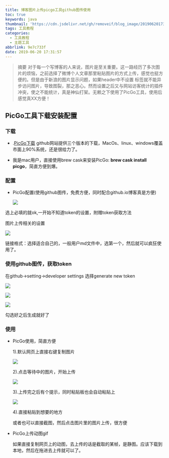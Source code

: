 ```yaml
---
title: 博客图片上传picgo工具github图传使用
toc: true
keywords: java
thumbnail: 'https://cdn.jsdelivr.net/gh/removeif/blog_image/20190620173650.png'
tags: 工具教程
categories:
  - 工具教程
  - 主题工具
abbrlink: 9e7c733f
date: 2019-06-20 17:31:57
---
```

> 摘要
对于每一个写博客的人来说，图片是至关重要。这一路经历了多次图片的烦恼，之前选择了微博个人文章那里粘贴图片的方式上传，感觉也挺方便的。但是由于新浪的图片显示问题，如果header中不设置<!-- <meta name="referrer" content="no-referrer" /> 解决图片过期问题--> 标签就不能异步访问图片，导致图裂，那之恶心。然而设置之后又与网站访客统计的插件冲突，使之不能统计，真是神仙打架。无赖之下使用了PicGo工具，使用后感觉真XX方便！
<!-- more -->
## PicGo工具下载安装配置

### 下载

- .[PicGo下载](https://github.com/Molunerfinn/PicGo) github网站提供三个版本的下载，MacOs、linux、windows覆盖市面上90%系统，还是很给力了。

- 我是mac用户，直接使用brew cask来安装PicGo: **brew cask install picgo**，简直方便到爆。

### 配置

- PicGo配置(使用github图传，免费方便，同时配合github.io博客真是方便)

  ![](https://cdn.jsdelivr.net/gh/removeif/blog_image/20190620173723.png)

选上必填的就ok,一开始不知道token的设置，附赠token获取方法

图片上传相关的设置

![](https://cdn.jsdelivr.net/gh/removeif/blog_image/20190620173650.png)

链接格式：选择适合自己的，一般用户md文件中，选第一个，然后就可以疯狂使用了。

### 使用github图传，获取token

在github->setting->developer settings 选择generate new token

![](https://cdn.jsdelivr.net/gh/removeif/blog_image/20190620170732.png)

![](https://cdn.jsdelivr.net/gh/removeif/blog_image/20190620171238.png)

![](https://cdn.jsdelivr.net/gh/removeif/blog_image/20190620173443.png)

勾选好之后生成就好了

### 使用

- PicGo使用，简直方便

  1).默认网页上直接右键复制图片

  ![](https://cdn.jsdelivr.net/gh/removeif/blog_image/20190620172136.png)

  2).点击等待中的图片，开始上传

  ![](https://cdn.jsdelivr.net/gh/removeif/blog_image/20190620172046.png)

  3).上传完之后有个提示，同时粘贴板也会自动粘贴上

  ![](https://cdn.jsdelivr.net/gh/removeif/blog_image/20190620173543.png)

  4).直接粘贴到想要的地方

  或者也可以直接截图，然后点击图片里的图片上传，很方便

- PicGo上传动图gif

  如果直接复制网页上的动图，去上传的话是截取的某帧，是静图。应该下载到本地，然后在拖进去上传就可以了。

  
  